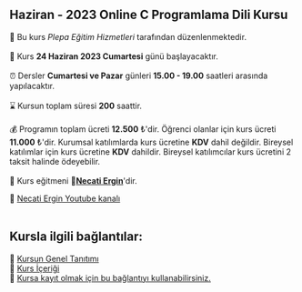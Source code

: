 ## Haziran - 2023 Online C Programlama Dili Kursu

🏫 Bu kurs _Plepa Eğitim Hizmetleri_ tarafından düzenlenmektedir.<br><br>
📅 Kurs __24 Haziran 2023 Cumartesi__ günü başlayacaktır.<br><br>
⏰ Dersler __Cumartesi ve Pazar__ günleri __15.00 - 19.00__ saatleri arasında yapılacaktır.<br><br>
⌛ Kursun toplam süresi __200__ saattir.<br><br>
💰️ Programın toplam ücreti **12.500** &#8378;'dir. Öğrenci olanlar için kurs ücreti **11.000** &#8378;'dir. 
Kurumsal katılımlarda kurs ücretine **KDV** dahil değildir. Bireysel katılımlar için kurs ücretine **KDV** dahildir. Bireysel katılımcılar kurs ücretini 2 taksit halinde ödeyebilir.<br><br>
👨 Kurs eğitmeni **&#128279;[Necati Ergin](https://www.linkedin.com/in/necati-ergin-045768176/)**'dir.

👨 [Necati Ergin Youtube kanalı](https://www.youtube.com/@necatiergin)<br><br>



## Kursla ilgili bağlantılar:
&#128279; [Kursun Genel Tanıtımı](https://github.com/necatiergin/EYLUL_2022_ONLINE_C_KURSU/blob/main/kurs_tanitimi.md)<br>
&#128279; [Kurs İçeriği](https://github.com/necatiergin/kurs_programlari/blob/main/c_programlama_dili.md)<br>
&#128279; [Kursa kayıt olmak için bu bağlantıyı kullanabilirsiniz.](https://us02web.zoom.us/meeting/register/tZIlf-morDsjE9KH47G8GNowpxvLYVMXcZBZ)

<!--- ![kurs tanıtım görseli](https://github.com/necatiergin/EYLUL_2022_ONLINE_C_KURSU/blob/main/eylul_2022_c.png)


